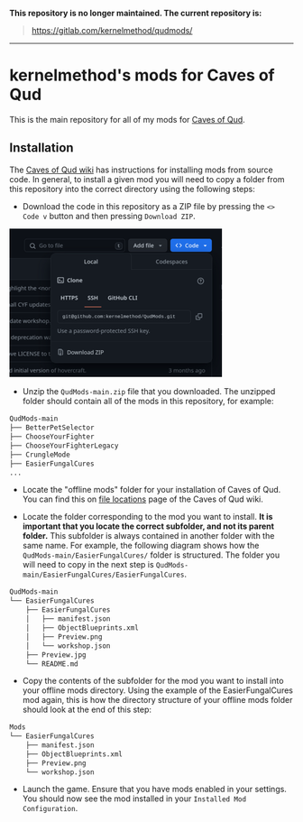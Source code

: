 **This repository is no longer maintained. The current repository is:**

> https://gitlab.com/kernelmethod/qudmods/

---

# kernelmethod's mods for Caves of Qud

This is the main repository for all of my mods for [Caves of
Qud](https://www.cavesofqud.com/).

## Installation

The [Caves of Qud
wiki](https://wiki.cavesofqud.com/wiki/Modding:Installing_a_mod) has
instructions for installing mods from source code. In general, to install a
given mod you will need to copy a folder from this repository into the correct
directory using the following steps:

- Download the code in this repository as a ZIP file by pressing the
  `<> Code v` button and then pressing `Download ZIP`.

![Screenshot showing the location of the "Download Zip" button on the GitHub repository.](assets/download_zip.png)

- Unzip the `QudMods-main.zip` file that you downloaded. The unzipped folder
  should contain all of the mods in this repository, for example:

```
QudMods-main
├── BetterPetSelector
├── ChooseYourFighter
├── ChooseYourFighterLegacy
├── CrungleMode
├── EasierFungalCures
...
```

- Locate the "offline mods" folder for your installation of Caves of Qud. You
  can find this on [file
  locations](https://wiki.cavesofqud.com/wiki/File_locations) page of the Caves
  of Qud wiki.

- Locate the folder corresponding to the mod you want to install. **It is
  important that you locate the correct subfolder, and not its parent folder.**
  This subfolder is always contained in another folder with the same name. For
  example, the following diagram shows how the `QudMods-main/EasierFungalCures/`
  folder is structured. The folder you will need to copy in the next step is
  `QudMods-main/EasierFungalCures/EasierFungalCures`.

```
QudMods-main
└── EasierFungalCures
    ├── EasierFungalCures
    │   ├── manifest.json
    │   ├── ObjectBlueprints.xml
    │   ├── Preview.png
    │   └── workshop.json
    ├── Preview.jpg
    └── README.md
```

- Copy the contents of the subfolder for the mod you want to install into your
  offline mods directory.  Using the example of the EasierFungalCures mod again,
  this is how the directory structure of your offline mods folder should look at
  the end of this step:

```
Mods
└── EasierFungalCures
    ├── manifest.json
    ├── ObjectBlueprints.xml
    ├── Preview.png
    └── workshop.json
```

- Launch the game. Ensure that you have mods enabled in your settings. You
  should now see the mod installed in your `Installed Mod Configuration`.
